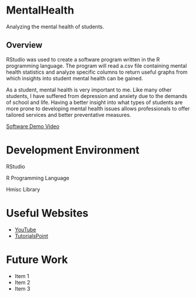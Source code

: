# MentalHealth
Analyzing the mental health of students.



## Overview

RStudio was used to create a software program written in the R programming language. The program will read a.csv file containing mental health statistics and analyze specific columns to return useful graphs from which insights into student mental health can be gained. 

As a student, mental health is very important to me. Like many other students, I have suffered from depression and anxiety due to the demands of school and life. Having a better insight into what types of students are more prone to developing mental health issues allows professionals to offer tailored services and better preventative measures.

[Software Demo Video](http://youtube.link.goes.here)



# Development Environment

RStudio

R Programming Language

Hmisc Library



# Useful Websites

- [YouTube](https://www.youtube.com/watch?v=D_CNmYkGRUc)
- [TutorialsPoint](https://www.tutorialspoint.com/r/r_csv_files.htm)



# Future Work

- Item 1
- Item 2
- Item 3
